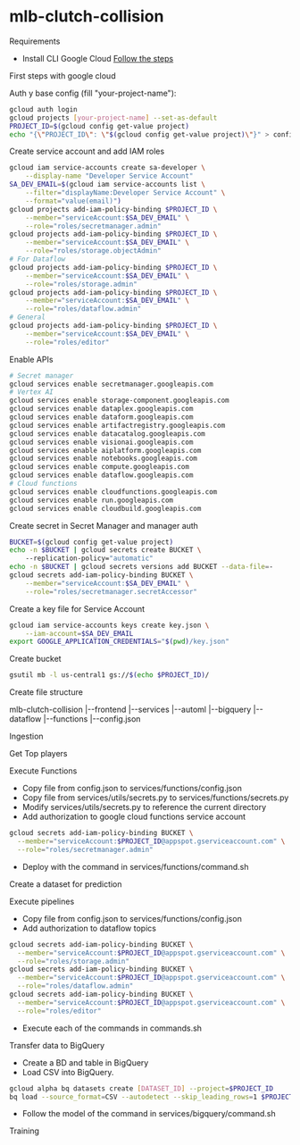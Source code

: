 # mlb-clutch-collision

Requirements
- Install CLI Google Cloud [Follow the steps](https://cloud.google.com/sdk/docs/install?hl=es-419#deb)


First steps with google cloud

Auth y base config (fill "your-project-name"): 
```bash
gcloud auth login
gcloud projects [your-project-name] --set-as-default
PROJECT_ID=$(gcloud config get-value project)
echo "{\"PROJECT_ID\": \"$(gcloud config get-value project)\"}" > config.json 
```

Create service account and add IAM roles
```bash
gcloud iam service-accounts create sa-developer \
    --display-name "Developer Service Account"
SA_DEV_EMAIL=$(gcloud iam service-accounts list \
    --filter="displayName:Developer Service Account" \
    --format="value(email)")
gcloud projects add-iam-policy-binding $PROJECT_ID \
    --member="serviceAccount:$SA_DEV_EMAIL" \
    --role="roles/secretmanager.admin"
gcloud projects add-iam-policy-binding $PROJECT_ID \
    --member="serviceAccount:$SA_DEV_EMAIL" \
    --role="roles/storage.objectAdmin"
# For Dataflow
gcloud projects add-iam-policy-binding $PROJECT_ID \
    --member="serviceAccount:$SA_DEV_EMAIL" \
    --role="roles/storage.admin"
gcloud projects add-iam-policy-binding $PROJECT_ID \
    --member="serviceAccount:$SA_DEV_EMAIL" \
    --role="roles/dataflow.admin"
# General
gcloud projects add-iam-policy-binding $PROJECT_ID \
    --member="serviceAccount:$SA_DEV_EMAIL" \
    --role="roles/editor"
```

Enable APIs

```bash
# Secret manager
gcloud services enable secretmanager.googleapis.com
# Vertex AI
gcloud services enable storage-component.googleapis.com
gcloud services enable dataplex.googleapis.com
gcloud services enable dataform.googleapis.com
gcloud services enable artifactregistry.googleapis.com
gcloud services enable datacatalog.googleapis.com
gcloud services enable visionai.googleapis.com
gcloud services enable aiplatform.googleapis.com
gcloud services enable notebooks.googleapis.com
gcloud services enable compute.googleapis.com
gcloud services enable dataflow.googleapis.com
# Cloud functions
gcloud services enable cloudfunctions.googleapis.com
gcloud services enable run.googleapis.com
gcloud services enable cloudbuild.googleapis.com
```

Create secret in Secret Manager and manager auth
```bash
BUCKET=$(gcloud config get-value project)
echo -n $BUCKET | gcloud secrets create BUCKET \      
    --replication-policy="automatic"
echo -n $BUCKET | gcloud secrets versions add BUCKET --data-file=-
gcloud secrets add-iam-policy-binding BUCKET \
    --member="serviceAccount:$SA_DEV_EMAIL" \
    --role="roles/secretmanager.secretAccessor"
```

Create a key file for Service Account

```bash
gcloud iam service-accounts keys create key.json \
    --iam-account=$SA_DEV_EMAIL
export GOOGLE_APPLICATION_CREDENTIALS="$(pwd)/key.json"
```

Create bucket
```bash
gsutil mb -l us-central1 gs://$(echo $PROJECT_ID)/
```

Create file structure

mlb-clutch-collision
 |--frontend
 |--services
     |--automl
     |--bigquery
     |--dataflow
     |--functions
 |--config.json


Ingestion

Get Top players

Execute Functions
- Copy file from config.json to services/functions/config.json
- Copy file from services/utils/secrets.py to services/functions/secrets.py
- Modify services/utils/secrets.py to reference the current directory
- Add authorization to google cloud functions service account
```bash
gcloud secrets add-iam-policy-binding BUCKET \
  --member="serviceAccount:$PROJECT_ID@appspot.gserviceaccount.com" \
  --role="roles/secretmanager.admin"
```
- Deploy with the command in services/functions/command.sh

Create a dataset for prediction

Execute pipelines
- Copy file from config.json to services/functions/config.json
- Add authorization to dataflow topics
```bash
gcloud secrets add-iam-policy-binding BUCKET \
  --member="serviceAccount:$PROJECT_ID@appspot.gserviceaccount.com" \
  --role="roles/storage.admin"
gcloud secrets add-iam-policy-binding BUCKET \
  --member="serviceAccount:$PROJECT_ID@appspot.gserviceaccount.com" \
  --role="roles/dataflow.admin"
gcloud secrets add-iam-policy-binding BUCKET \
  --member="serviceAccount:$PROJECT_ID@appspot.gserviceaccount.com" \
  --role="roles/editor"
```
- Execute each of the commands in commands.sh

Transfer data to BigQuery

- Create a BD and table in BigQuery
- Load CSV into BigQuery.
```bash
gcloud alpha bq datasets create [DATASET_ID] --project=$PROJECT_ID
bq load --source_format=CSV --autodetect --skip_leading_rows=1 $PROJECT_ID:[DATASET_ID].[TABLE_ID] [gs-URI]
```
- Follow the model of the command in services/bigquery/command.sh

Training